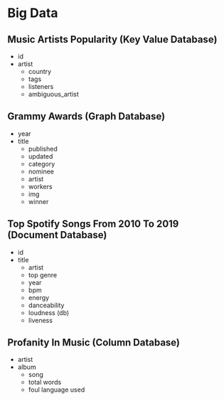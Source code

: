 # Big Data
## Music Artists Popularity (Key Value Database)
  - id
  - artist
	- country
	- tags
	- listeners
	- ambiguous_artist
## Grammy Awards (Graph Database)
  - year
  - title
	- published
	- updated
	- category
	- nominee
	- artist
	- workers
	- img
	- winner
## Top Spotify Songs From 2010 To 2019 (Document Database)
  - id
  - title
	- artist
	- top genre
	- year
	- bpm
	- energy
	- danceability
	- loudness (db)
	- liveness
## Profanity In Music (Column Database)
  - artist
  - album
	- song
	- total words
	- foul language used
